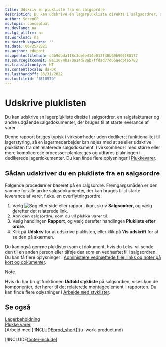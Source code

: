 ```yaml
---
title: Udskriv en plukliste fra en salgsordre
description: Du kan udskrive en lagerplukliste direkte i salgsordrer, salg, fakturaer og andre udgående salgsdokumenter.
author: SorenGP
ms.topic: conceptual
ms.devlang: na
ms.tgt_pltfrm: na
ms.workload: na
ms.search.keywords: ''
ms.date: 06/25/2021
ms.author: edupont
ms.openlocfilehash: c4b9dbda118c3de9e414e013f40b69b900480177
ms.sourcegitcommit: 8a12074b170a14d98ab7ffdad77d66aed64e5783
ms.translationtype: HT
ms.contentlocale: da-DK
ms.lasthandoff: 03/31/2022
ms.locfileid: "8510579"
---
```

# <a name="print-the-picking-list"></a>Udskrive pluklisten

Du kan udskrive en lagerplukliste direkte i salgsordrer, en salgsfakturaer og andre udgående salgsdokumenter, der bruges til at starte leverance af varer.

Denne rapport bruges typisk i virksomheder uden dedikeret funktionalitet til lagerstyring, så en lagermedarbejder kan nøjes med at se eller udskrive pluklisten fra det relaterede salgsdokument. I virksomheder med større eller mere komplicerede processer planlægges og udføres plukningen i dedikerede lagerdokumenter. Du kan finde flere oplysninger i [Plukkevarer](warehouse-pick-items.md).

## <a name="to-print-a-picking-list-from-a-sales-order"></a>Sådan udskriver du en plukliste fra en salgsordre

Følgende procedure er baseret på en salgsordre. Fremgangsmåden er den samme for alle andre salgsdokumenter, der kan bruges til at starte leverance af varer, f.eks. en overflytningsordre.

1. Vælg ![Søg efter side eller rapport.](media/ui-search/search_small.png "Ikonet Søg efter side eller rapport") ikon, skriv **Salgsordrer**, og vælg derefter det relaterede link.  
2. Åbn den salgsordre, som du vil plukke varer til.  
3. Vælg handlingen **Rapport**, og vælg derefter handlingen **Plukliste efter ordre**.  
4. Klik på **Udskriv** for at udskrive pluklisten, eller klik på **Vis udskrift** for at se den på skærmen.

Du kan også gemme pluklisten som et dokument, hvis du f.eks. vil sende den til en anden person eller tilføje den som en vedhæftet fil i salgsordren. Du kan få flere oplysninger i [Administrere vedhæftede filer, links og noter på kort og dokumenter](ui-how-add-link-to-record.md).

> [!NOTE]
> Hvis du har brugt funktionen **Udfold stykliste** på salgsordren, vises kun de komponenter, der hører til det relaterede montageelement, i rapporten. Du kan finde flere oplysninger i [Arbejde med styklister](inventory-how-work-BOMs.md).

## <a name="see-also"></a>Se også

[Lagerbeholdning](inventory-manage-inventory.md)  
[Plukke varer](warehouse-pick-items.md)  
[Arbejd med [!INCLUDE[prod_short](includes/prod_short.md)]](ui-work-product.md)  

[!INCLUDE[footer-include](includes/footer-banner.md)]